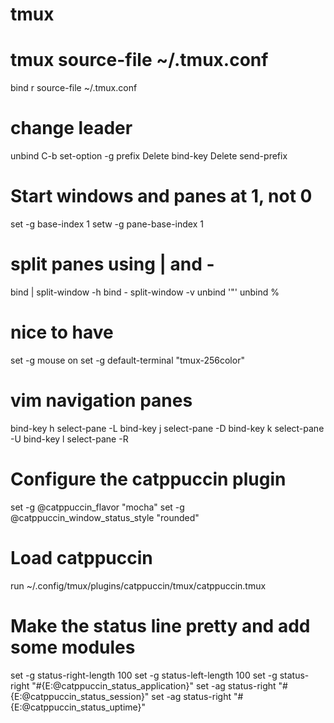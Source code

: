 # tmux
# tmux source-file ~/.tmux.conf
bind r source-file ~/.tmux.conf

# change leader
unbind C-b
set-option -g prefix Delete
bind-key Delete send-prefix

# Start windows and panes at 1, not 0
set -g base-index 1
setw -g pane-base-index 1

# split panes using | and -
bind | split-window -h
bind - split-window -v
unbind '"'
unbind %

# nice to have 
set -g mouse on
set -g default-terminal "tmux-256color"

# vim navigation panes
bind-key h select-pane -L
bind-key j select-pane -D
bind-key k select-pane -U
bind-key l select-pane -R

# Configure the catppuccin plugin
set -g @catppuccin_flavor "mocha"
set -g @catppuccin_window_status_style "rounded"

# Load catppuccin
run ~/.config/tmux/plugins/catppuccin/tmux/catppuccin.tmux

# Make the status line pretty and add some modules
set -g status-right-length 100
set -g status-left-length 100
set -g status-right "#{E:@catppuccin_status_application}"
set -ag status-right "#{E:@catppuccin_status_session}"
set -ag status-right "#{E:@catppuccin_status_uptime}"


